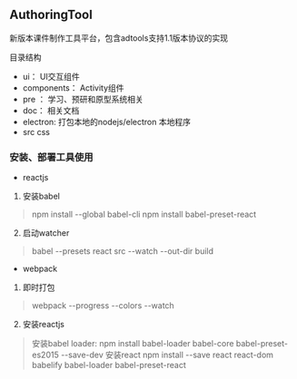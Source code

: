 ## AuthoringTool

新版本课件制作工具平台，包含adtools支持1.1版本协议的实现

目录结构

- ui： UI交互组件
- components： Activity组件
- pre ： 学习、预研和原型系统相关
- doc： 相关文档
- electron: 打包本地的nodejs/electron 本地程序
- src css

### 安装、部署工具使用

- reactjs

1. 安装babel
 > npm install --global babel-cli
 > npm install babel-preset-react
2. 启动watcher
 > babel --presets react src --watch --out-dir build

- webpack
1. 即时打包
 > webpack --progress --colors --watch

2. 安装reactjs
 > 安装babel loader: npm install babel-loader babel-core babel-preset-es2015 --save-dev
 > 安装react  npm install --save react react-dom babelify babel-loader babel-preset-react



